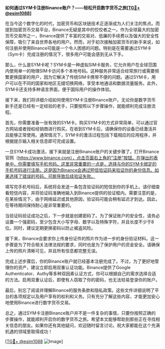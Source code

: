 **如何通过SYM卡注册Binance账户？——轻松开启数字货币之旅[[TG💪+ @esim1088](https://t.me/s/esim1088)]**

在当今这个数字化的时代，加密货币和区块链技术正逐渐成为人们关注的焦点。而提到加密货币交易平台，Binance无疑是其中的佼佼者之一。作为全球最大的加密货币交易所之一，Binance提供了丰富的交易对、低廉的手续费以及强大的安全性保障，吸引了来自世界各地的用户。然而，对于初次接触加密货币的新手来说，如何注册并使用Binance可能是一个令人困惑的问题。特别是在需要通过SYM卡（Sym卡）完成注册的情况下，很多用户可能会感到无从下手。

那么，什么是SYM卡呢？SYM卡是一种虚拟SIM卡服务，它允许用户在全球范围内使用单一的物理SIM卡访问多个本地号码。这种服务非常适合经常旅行或需要频繁更换国家的用户，因为它解决了传统SIM卡携带不便的问题。通过SYM卡，用户可以在不同的国家和地区无缝切换网络，享受本地通话和数据流量服务。此外，SYM卡还支持多种语言界面，便于国际用户的操作体验。

接下来，我们将详细介绍如何使用SYM卡注册Binance账户。无论你是数字货币新手还是已经有一定经验的老手，只要按照以下步骤操作，就能顺利完成注册流程。

首先，你需要准备一张有效的SYM卡。购买SYM卡的方式非常简单，可以通过官方网站或者授权经销商进行购买。在收到SYM卡后，请确保你的设备已经激活并且能够正常使用。通常情况下，SYM卡的激活过程包括下载相应的应用程序，并根据提示输入相关信息即可完成设置。

一旦SYM卡成功激活，接下来就是注册Binance账户的关键步骤了。打开Binance官网（https://www.binance.com），点击页面右上角的“注册”按钮。在弹出的表单中，你需要填写手机号码。这里非常重要的一点是，选择与你的SYM卡绑定的手机号码进行注册。这是因为Binance会通过短信验证码来验证你的身份信息。如果选择了错误的号码，可能导致后续验证失败。

填写完手机号码后，系统将会发送一条包含验证码的短信到你的手机上。请仔细查看短信内容，并将验证码准确地输入到Binance提供的验证框内。需要注意的是，在某些情况下，由于网络延迟或其他原因，验证码可能会稍有延迟才到达。因此，在等待期间保持耐心是非常重要的。

当验证码验证成功之后，下一步就是创建密码了。为了保证账户的安全性，请务必设置一个强密码，至少包含大小写字母、数字以及特殊字符，并且长度不少于8位。同时，建议定期更换密码以防止被盗风险。

接下来，Binance会要求你上传身份证件的照片作为进一步的身份验证材料。这一步骤是为了符合相关法律法规的要求，同时也是为了保护用户的资金安全。请确保上传的照片清晰可见，并且所有信息都完整无误。

完成上述步骤后，你的Binance账户就已经基本注册完成了。不过，为了更好地管理你的资产，建议立即启用双重认证功能。Binance提供了Google Authenticator、Authy等多种双因素认证方式，你可以根据自己的需求选择合适的方法。启用双重认证后，即使有人窃取了你的密码，也无法轻易登录你的账户。

最后，别忘了阅读并理解Binance的服务条款和隐私政策。这些文件详细说明了平台的各项规定以及用户享有的权利和义务。只有充分了解这些内容，才能更加安心地使用Binance进行数字货币交易。

总之，通过SYM卡注册Binance账户并不是一件复杂的事情，只要你按照正确的步骤操作，就能顺利开启你的数字货币之旅。希望本文能够帮助到那些正在寻找相关信息的朋友。如果你还有其他疑问，欢迎随时留言讨论。祝大家都能在这个充满机遇的领域里取得成功！

[[TG💪+ @esim1088](https://t.me/s/esim1088) ![Image](https://i.postimg.cc/4NQfJmqS/Snipaste-2025-05-13-00-14-12.png)]